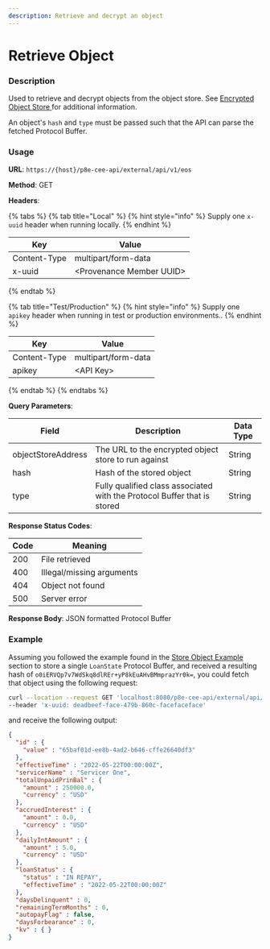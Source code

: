 ```yaml
---
description: Retrieve and decrypt an object
---
```


# Retrieve Object

### Description

Used to retrieve and decrypt objects from the object store. See [Encrypted Object Store ](https://docs.provenance.io/p8e/overview/encrypted-object-store)for additional information.

An object's `hash` and `type` must be passed such that the API can parse the fetched Protocol Buffer.

### Usage

**URL**: `https://{host}/p8e-cee-api/external/api/v1/eos`

**Method**: GET

**Headers**:

{% tabs %}
{% tab title="Local" %}
{% hint style="info" %}
Supply one `x-uuid` header when running locally.
{% endhint %}

| Key          | Value                     |
| ------------ | ------------------------- |
| Content-Type | multipart/form-data       |
| x-uuid       | \<Provenance Member UUID> |
{% endtab %}

{% tab title="Test/Production" %}
{% hint style="info" %}
Supply one `apikey` header when running in test or production environments..
{% endhint %}

| Key          | Value               |
| ------------ | ------------------- |
| Content-Type | multipart/form-data |
| apikey       | \<API Key>          |
{% endtab %}
{% endtabs %}

**Query Parameters**:

| Field              | Description                                                              | Data Type |
| ------------------ | ------------------------------------------------------------------------ | --------- |
| objectStoreAddress | The URL to the encrypted object store to run against                     | String    |
| hash               | Hash of the stored object                                                | String    |
| type               | Fully qualified class associated with the Protocol Buffer that is stored | String    |

**Response Status Codes**:

| Code | Meaning                   |
| ---- | ------------------------- |
| 200  | File retrieved            |
| 400  | Illegal/missing arguments |
| 404  | Object not found          |
| 500  | Server error              |

**Response Body**: JSON formatted Protocol Buffer

### Example

Assuming you followed the example found in the [Store Object Example](store-object.md#example) section to store a single `LoanState` Protocol Buffer, and received a resulting hash of `o0iERVQp7v7WdSkq8dlREr+yP8kEuAHvBMmprazYr0k=`, you could fetch that object using the following request:

```bash
curl --location --request GET 'localhost:8080/p8e-cee-api/external/api/v1/eos?objectStoreAddress=grpc://localhost:5001&hash=o0iERVQp7v7WdSkq8dlREr+yP8kEuAHvBMmprazYr0k=&type=tech.figure.servicing.v1beta1.LoanStateOuterClass$LoanState' \
--header 'x-uuid: deadbeef-face-479b-860c-facefaceface'
```

and receive the following output:

```json
{
  "id" : {
    "value" : "65baf01d-ee8b-4ad2-b646-cffe26640df3"
  },
  "effectiveTime" : "2022-05-22T00:00:00Z",
  "servicerName" : "Servicer One",
  "totalUnpaidPrinBal" : {
    "amount" : 250000.0,
    "currency" : "USD"
  },
  "accruedInterest" : {
    "amount" : 0.0,
    "currency" : "USD"
  },
  "dailyIntAmount" : {
    "amount" : 5.0,
    "currency" : "USD"
  },
  "loanStatus" : {
    "status" : "IN REPAY",
    "effectiveTime" : "2022-05-22T00:00:00Z"
  },
  "daysDelinquent" : 0,
  "remainingTermMonths" : 0,
  "autopayFlag" : false,
  "daysForbearance" : 0,
  "kv" : { }
}
```
